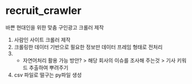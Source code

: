 # recruit_crawler
바쁜 현대인을 위한 맞춤 구인광고 크롤러 제작
1. 사람인 사이트 크롤러 제작
2. 크롤링한 데이터 기반으로 필요한 정보만 데이터 프레임 형태로 전처리
3. + 자연어처리 활용 가능 방안? > 해당 회사의 이슈를 조사해 주는것 > 기사 키워드 추출하여 뿌려주기
4. csv 파일로 떨구는 py파일 생성

